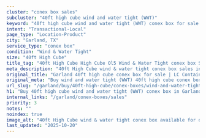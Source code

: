 ```yaml
---
cluster: "conex box sales"
subcluster: "40ft high cube wind and water tight (WWT)"
keyword: "40ft high cube wind and water tight (WWT) conex box for sale Garland, TX"
intent: "Transactional-Local"
page_type: "Location-Product"
city: "Garland, TX"
service_type: "conex box"
condition: "Wind & Water Tight"
size: "40ft High Cube"
title_tag: "40ft High Cube High Cube Ol5 Wind & Water Tight conex box Sales in Garland | LC Container"
meta_description: "40ft High Cube wind & water tight conex box sales in Garland. High cube containers with extra height. Fast delivery, competitive pricing. Serving conex boxes area. Quote ID: PRO. Call (214) 524-4168 for your free quote today."
original_title: "Garland 40ft high cube conex box for sale | LC Container"
original_meta: "Buy wind and water tight (WWT) 40ft high cube conex box sale with local delivery in Garland, TX. LC Container — local Since 2003. Request a fast quote today."
url_slug: "/garland/buy/40ft-high-cube/conex-boxes/wind-and-water-tight-wwt"
h1: "Buy 40ft high cube wind and water tight (WWT) conex box in Garland"
internal_links: "/garland/conex-boxes/sales"
priority: 3
notes: ""
noindex: true
image_alt: "40ft High Cube wind & water tight conex box available for delivery in Garland"
last_updated: "2025-10-20"
---
```


<!-- TODO: Add unique city/inventory copy, images, and internal links here. -->
